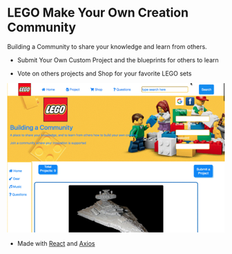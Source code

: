 # LEGO Make Your Own Creation Community

Building a Community to share your knowledge and learn from others.

* Submit Your Own Custom Project and the blueprints for others to learn

* Vote on others projects and Shop for your favorite LEGO sets


![](lego.gif)


* Made with [React](https://reactjs.org/) and [Axios](https://github.com/axios/axios)




